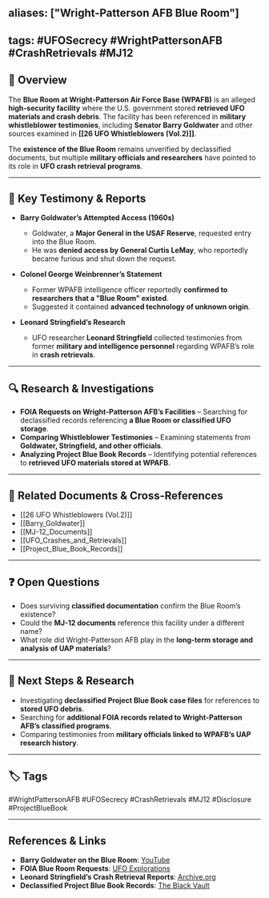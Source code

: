 ## aliases: ["Wright-Patterson AFB Blue Room"]

## tags: #UFOSecrecy #WrightPattersonAFB #CrashRetrievals #MJ12

## 📌 Overview

The **Blue Room at Wright-Patterson Air Force Base (WPAFB)** is an alleged **high-security facility** where the U.S. government stored **retrieved UFO materials and crash debris**. The facility has been referenced in **military whistleblower testimonies**, including **Senator Barry Goldwater** and other sources examined in **[[26 UFO Whistleblowers (Vol.2)]]**.

The **existence of the Blue Room** remains unverified by declassified documents, but multiple **military officials and researchers** have pointed to its role in **UFO crash retrieval programs**.

---

## 📝 Key Testimony & Reports

- **Barry Goldwater’s Attempted Access (1960s)**
    
    - Goldwater, a **Major General in the USAF Reserve**, requested entry into the Blue Room.
    - He was **denied access by General Curtis LeMay**, who reportedly became furious and shut down the request.
- **Colonel George Weinbrenner’s Statement**
    
    - Former WPAFB intelligence officer reportedly **confirmed to researchers that a "Blue Room" existed**.
    - Suggested it contained **advanced technology of unknown origin**.
- **Leonard Stringfield’s Research**
    
    - UFO researcher **Leonard Stringfield** collected testimonies from former **military and intelligence personnel** regarding WPAFB’s role in **crash retrievals**.

---

## 🔍 Research & Investigations

- **FOIA Requests on Wright-Patterson AFB’s Facilities** – Searching for declassified records referencing **a Blue Room or classified UFO storage**.
- **Comparing Whistleblower Testimonies** – Examining statements from **Goldwater, Stringfield, and other officials**.
- **Analyzing Project Blue Book Records** – Identifying potential references to **retrieved UFO materials stored at WPAFB**.

---

## 🔗 Related Documents & Cross-References

- [[26 UFO Whistleblowers (Vol.2)]]
- [[Barry_Goldwater]]
- [[MJ-12_Documents]]
- [[UFO_Crashes_and_Retrievals]]
- [[Project_Blue_Book_Records]]

---

## ❓ Open Questions

- Does surviving **classified documentation** confirm the Blue Room’s existence?
- Could the **MJ-12 documents** reference this facility under a different name?
- What role did Wright-Patterson AFB play in the **long-term storage and analysis of UAP materials**?

---

## 🔮 Next Steps & Research

- Investigating **declassified Project Blue Book case files** for references to **stored UFO debris**.
- Searching for **additional FOIA records related to Wright-Patterson AFB’s classified programs**.
- Comparing testimonies from **military officials linked to WPAFB’s UAP research history**.

---

## 🏷️ Tags

#WrightPattersonAFB #UFOSecrecy #CrashRetrievals #MJ12 #Disclosure #ProjectBlueBook

---

## **References & Links**

- **Barry Goldwater on the Blue Room**: [YouTube](https://www.youtube.com/watch?v=MtJo6vKnY54)
- **FOIA Blue Room Requests**: [UFO Explorations](https://www.ufoexplorations.com/_files/ugd/aa4aac_0ac132bebd5b43ffa84a5c5813d784c4.pdf)
- **Leonard Stringfield’s Crash Retrieval Reports**: [Archive.org](https://archive.org/details/stringfield_Retrievals_Report_6_inner_sanctum_LQ)
- **Declassified Project Blue Book Records**: [The Black Vault](https://www.theblackvault.com/documentarchive/project-blue-book/)